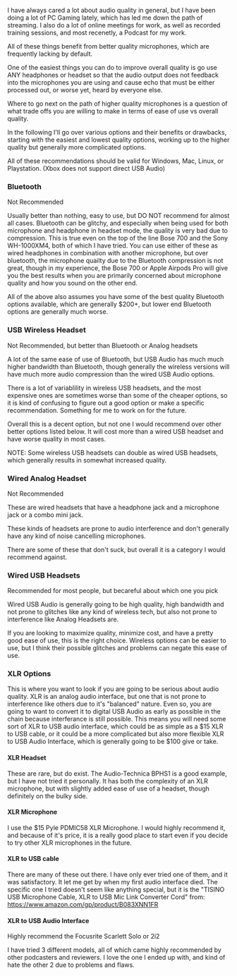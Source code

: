 
I have always cared a lot about audio quality in general, but I have been doing a lot of PC Gaming lately, which has led me down the path of streaming. I also do a lot of online meetings for work, as well as recorded training sessions, and most recenetly, a Podcast for my work.

All of these things benefit from better quality microphones, which are frequently lacking by default.

One of the easiest things you can do to improve overall quality is go use ANY headphones or headset so that the audio output does not feedback into the microphones you are using and cause echo that must be either processed out, or worse yet, heard by everyone else.

Where to go next on the path of higher quality microphones is a question of what trade offs you are willing to make in terms of ease of use vs overall quality.

In the following I'll go over various options and their benefits or drawbacks, starting with the easiest and lowest quality options, working up to the higher quality but generally more complicated options.

All of these recommendations should be valid for Windows, Mac, Linux, or Playstation. (Xbox does not support direct USB Audio)


### Bluetooth

Not Recommended

Usually better than nothing, easy to use, but DO NOT recommend for almost all cases. Bluetooth can be glitchy, and especially when being used for both microphone and headphone in headset mode, the quality is very bad due to compression. This is true even on the top of the line Bose 700 and the Sony WH-1000XM4, both of which I have tried. You can use either of these as wired headphones in combination with another microphone, but over bluetooth, the microphone quailty due to the Bluetooth compression is not great, though in my experience, the Bose 700 or Apple Airpods Pro will give you the best results when you are primarily concerned about microphone quality and how you sound on the other end.

All of the above also assumes you have some of the best quality Bluetooth options available, which are generally $200+, but lower end Bluetooth options are generally much worse.


### USB Wireless Headset

Not Recommended, but better than Bluetooth or Analog headsets

A lot of the same ease of use of Bluetooth, but USB Audio has much much higher bandwidth than Bluetooth, though generally the wireless versions will have much more audio compression than the wired USB Audio options.

There is a lot of variablility in wireless USB headsets, and the most expensive ones are sometimes worse than some of the cheaper options, so it is kind of confusing to figure out a good option or make a specific recommendation. Something for me to work on for the future.

Overall this is a decent option, but not one I would recommend over other better options listed below. It will cost more than a wired USB headset and have worse quality in most cases.

NOTE: Some wireless USB headsets can double as wired USB headsets, which generally results in somewhat increased quality.


### Wired Analog Headset

Not Recommended

These are wired headsets that have a headphone jack and a microphone jack or a combo mini jack.

These kinds of headsets are prone to audio interference and don't generally have any kind of noise cancelling microphones.

There are some of these that don't suck, but overall it is a category I would recommend against. 


### Wired USB Headsets

Recommended for most people, but becareful about which one you pick

Wired USB Audio is generally going to be high quality, high bandwidth and not prone to glitches like any kind of wireless tech, but also not prone to interference like Analog Headsets are.

If you are looking to maximize quality, minimize cost, and have a pretty good ease of use, this is the right choice. Wireless options can be easier to use, but I think their possible glitches and problems can negate this ease of use. 


### XLR Options

This is where you want to look if you are going to be serious about audio quality. XLR is an analog audio interface, but one that is not prone to interference like others due to it's "balanced" nature. Even so, you are going to want to convert it to digital USB Audio as early as possible in the chain because interferance is still possible. This means you will need some sort of XLR to USB audio interface, which could be as simple as a $15 XLR to USB cable, or it could be a more complicated but also more flexible XLR to USB Audio Interface, which is generally going to be $100 give or take.

#### XLR Headset

These are rare, but do exist. The Audio-Technica BPHS1 is a good example, but I have not tried it personally. It has both the complexity of an XLR microphone, but with slightly added ease of use of a headset, though definitely on the bulky side. 

#### XLR Microphone

I use the $15 Pyle PDMIC58 XLR Microphone. I would highly recommend it, and because of it's price, it is a really good place to start even if you decide to try other XLR microphones in the future. 

#### XLR to USB cable

There are many of these out there. I have only ever tried one of them, and it was satisfactory. It let me get by when my first audio interface died. The specific one I tried doesn't seem like anything special, but it is the "TISINO USB Microphone Cable, XLR to USB Mic Link Converter Cord" from: https://www.amazon.com/gp/product/B083XNN1FR

#### XLR to USB Audio Interface

Highly recommend the Focusrite Scarlett Solo or 2i2

I have tried 3 different models, all of which came highly recommended by other podcasters and reviewers. I love the one I ended up with, and kind of hate the other 2 due to problems and flaws. 

